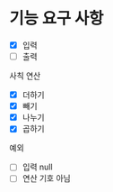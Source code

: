 # 기능 요구 사항


- [x] 입력
- [ ] 출력

사칙 연산 
- [x] 더하기
- [x] 빼기
- [x] 나누기
- [x] 곱하기

예외
- [ ] 입력 null
- [ ] 연산 기호 아님